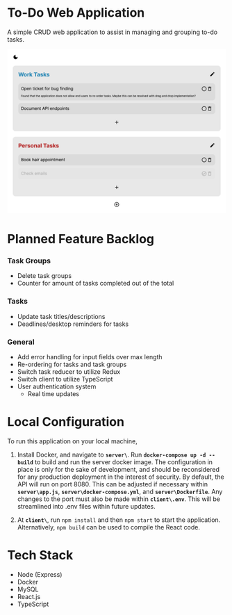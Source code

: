 # To-Do Web Application

A simple CRUD web application to assist in managing and grouping to-do tasks.

![Prototype application design](prototype_image.png)

# Planned Feature Backlog

### Task Groups

-   Delete task groups
-   Counter for amount of tasks completed out of the total

### Tasks

-   Update task titles/descriptions
-   Deadlines/desktop reminders for tasks

### General

-   Add error handling for input fields over max length
-   Re-ordering for tasks and task groups
-   Switch task reducer to utilize Redux
-   Switch client to utilize TypeScript
-   User authentication system
    -   Real time updates

# Local Configuration

To run this application on your local machine,

1. Install Docker, and navigate to **`server\`**. Run **`docker-compose up -d --build`** to build and run the server docker image. The configuration in place is only for the sake of development, and should be reconsidered for any production deployment in the interest of security. By default, the API will run on port 8080. This can be adjusted if necessary within **`server\app.js`**, **`server\docker-compose.yml`**, and **`server\Dockerfile`**. Any changes to the port must also be made within **`client\.env`**. This will be streamlined into .env files within future updates.

2. At **`client\`**, run `npm install` and then `npm start` to start the application. Alternatively, `npm build` can be used to compile the React code.

# Tech Stack

-   Node (Express)
-   Docker
-   MySQL
-   React.js
-   TypeScript
